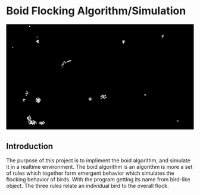 # Boid Flocking Algorithm/Simulation

![Example Gif of Simulation](./example.gif)

## Introduction

The purpose of this project is to impliment the boid algorithm, and simulate it in a realtime environment. The boid algorithm is an algorithm is more a set of rules which together form emergent behavior which simulates the flocking behavior of birds. With the program getting its name from bird-like object. The three rules relate an individual bird to the overall flock.
